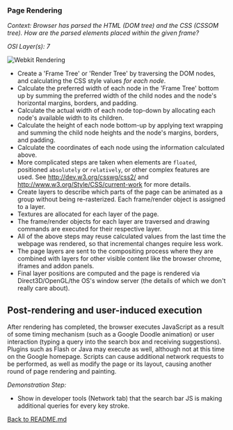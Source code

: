 ### Page Rendering

_Context: Browser has parsed the HTML (DOM tree) and the CSS (CSSOM tree). How are the parsed elements placed within the given frame?_

_OSI Layer(s): 7_

![Webkit Rendering](https://cdn-images-1.medium.com/max/1600/1*WyLhGzIR7BuAhVD4yH20TQ.png)

* Create a 'Frame Tree' or 'Render Tree' by traversing the DOM nodes, and calculating the CSS style values *for each node*.
* Calculate the preferred width of each node in the 'Frame Tree' bottom up by summing the preferred width of the child nodes and the node's horizontal margins, borders, and padding.
* Calculate the actual width of each node top-down by allocating each node's available width to its children.
* Calculate the height of each node bottom-up by applying text wrapping and summing the child node heights and the node's margins, borders, and padding.
* Calculate the coordinates of each node using the information calculated above.
* More complicated steps are taken when elements are ``floated``, positioned ``absolutely`` or ``relatively``, or other complex features are used. See http://dev.w3.org/csswg/css2/ and http://www.w3.org/Style/CSS/current-work for more details.
* Create layers to describe which parts of the page can be animated as a group without being re-rasterized. Each frame/render object is assigned to a layer.
* Textures are allocated for each layer of the page.
* The frame/render objects for each layer are traversed and drawing commands are executed for their respective layer.
* All of the above steps may reuse calculated values from the last time the webpage was rendered, so that incremental changes require less work.
* The page layers are sent to the compositing process where they are combined with layers for other visible content like the browser chrome, iframes and addon panels.
* Final layer positions are computed and the page is rendered via Direct3D/OpenGL/the OS's window server (the details of which we don't really care about).


## Post-rendering and user-induced execution

After rendering has completed, the browser executes JavaScript as a result of some timing mechanism (such as a Google Doodle animation) or user interaction (typing a query into the search box and receiving suggestions). Plugins such as Flash or Java may execute as well, although not at this time on the Google homepage. Scripts can cause additional network requests to be performed, as well as modify the page or its layout, causing another round of page rendering and painting.

_Demonstration Step:_
* Show in developer tools (Network tab) that the search bar JS is making additional queries for every key stroke.

[Back to README.md](./README.md)